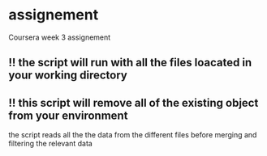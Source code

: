 # assignement
Coursera week 3 assignement

## !! the script will run with all the files loacated in your working directory
## !! this script will remove all of the existing object from your environment

the script reads all the the data from the different files before merging and filtering the relevant data

